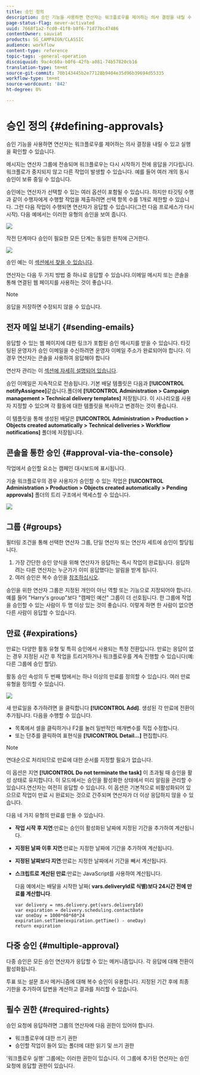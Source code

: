 ```yaml
---
title: 승인 정의
description: 승인 기능을 사용하면 연산자는 워크플로우를 제어하는 의사 결정을 내릴 수 있고 실행을 확인할 수 있습니다.
page-status-flag: never-activated
uuid: 7668f1a2-fcd0-41f8-b8f6-71d77bc47486
contentOwner: sauviat
products: SG_CAMPAIGN/CLASSIC
audience: workflow
content-type: reference
topic-tags: -general-operation
discoiquuid: 9ac4c60a-b0f6-42fb-a081-74b57820cb16
translation-type: tm+mt
source-git-commit: 70b143445b2e77128b9404e35d96b39694d55335
workflow-type: tm+mt
source-wordcount: '842'
ht-degree: 0%

---
```



# 승인 정의 {#defining-approvals}

승인 기능을 사용하면 연산자는 워크플로우를 제어하는 의사 결정을 내릴 수 있고 실행을 확인할 수 있습니다.

메시지는 연산자 그룹에 전송되며 워크플로우는 다시 시작하기 전에 응답을 기다립니다. 워크플로가 중지되지 않고 다른 작업이 발생할 수 있습니다. 예를 들어 여러 개의 동시 승인이 보류 중일 수 있습니다.

승인에는 연산자가 선택할 수 있는 여러 옵션이 포함될 수 있습니다. 하지만 타깃팅 수행과 같이 수행자에게 수행할 작업을 제출하려면 선택 항목 수를 1개로 제한할 수 있습니다. 그런 다음 작업이 수행되면 연산자가 응답할 수 있습니다(그런 다음 프로세스가 다시 시작). 다음 예에서는 이러한 유형의 승인을 보여 줍니다.

![](assets/validation-1.png)

작전 단계마다 승인이 필요한 모든 단계는 동일한 원칙에 근거한다.

![](assets/validation-1-in-op.png)

승인 예는 이 [섹션에서 찾을 수 있습니다](../../campaign/using/marketing-campaign-approval.md#checking-and-approving-deliveries).

연산자는 다음 두 가지 방법 중 하나로 응답할 수 있습니다.이메일 메시지 또는 콘솔을 통해 연결된 웹 페이지를 사용하는 것이 좋습니다.

>[!NOTE]
>
>응답을 저장하면 수정되지 않을 수 있습니다.

## 전자 메일 보내기 {#sending-emails}

응답할 수 있는 웹 페이지에 대한 링크가 포함된 승인 메시지를 받을 수 있습니다. 타깃팅된 운영자가 승인 이메일을 수신하려면 운영자 이메일 주소가 완료되어야 합니다. 이 경우 연산자는 콘솔을 사용하여 응답해야 합니다

연산자 관리는 이 [섹션에 자세히 설명되어 있습니다](../../platform/using/access-management.md).

승인 이메일은 지속적으로 전송됩니다. 기본 배달 템플릿은 다음과 **[!UICONTROL notifyAssignee]**&#x200B;같습니다.폴더에 **[!UICONTROL Administration > Campaign management > Technical delivery templates]** 저장됩니다. 이 시나리오를 사용자 지정할 수 있으며 각 활동에 대한 템플릿을 복사하고 변경하는 것이 좋습니다.

이 템플릿을 통해 생성된 배달은 **[!UICONTROL Administration > Production > Objects created automatically > Technical deliveries > Workflow notifications]** 폴더에 저장됩니다.

## 콘솔을 통한 승인 {#approval-via-the-console}

작업에서 승인할 요소는 캠페인 대시보드에 표시됩니다.

기술 워크플로우의 경우 사용자가 승인할 수 있는 작업은 **[!UICONTROL Administration > Production > Objects created automatically > Pending approvals]** 폴더의 트리 구조에서 액세스할 수 있습니다.

![](assets/validation-node.png)

## 그룹 {#groups}

필터링 조건을 통해 선택한 연산자 그룹, 단일 연산자 또는 연산자 세트에 승인이 할당됩니다.

1. 가장 간단한 승인 양식을 위해 연산자가 응답하는 즉시 작업이 완료됩니다. 응답하려는 다른 연산자는 누군가가 이미 응답했다는 알림을 받게 됩니다.
1. 여러 승인은 복수 승인을 [참조하십시오](#multiple-approval).

승인을 위한 연산자 그룹은 지정된 개인이 아닌 역할 또는 기능으로 지정되어야 합니다. 예를 들어 &quot;Harry&#39;s group&quot;보다 &quot;캠페인 예산&quot; 그룹이 더 선호됩니다. 한 그룹에 작업을 승인할 수 있는 사람이 두 명 이상 있는 것이 좋습니다. 이렇게 하면 한 사람이 없으면 다른 사람이 응답할 수 있습니다.

## 만료 {#expirations}

만료는 다양한 활동 유형 및 특히 승인에서 사용되는 특정 전환입니다. 만료는 응답이 없는 경우 지정된 시간 후 작업을 트리거하거나 워크플로우를 계속 진행할 수 있습니다(예: 다른 그룹에 승인 할당).

활동 승인 속성의 두 번째 탭에서는 하나 이상의 만료를 정의할 수 있습니다. 여러 만료 유형을 정의할 수 있습니다.

![](assets/expiration.png)

새 만료일을 추가하려면 을 클릭합니다 **[!UICONTROL Add]**. 생성된 각 만료에 전환이 추가됩니다. 다음을 수행할 수 있습니다.

* 목록에서 셀을 클릭하거나 F2를 눌러 일반적인 매개변수를 직접 수정합니다.
* 또는 단추를 클릭하여 표현식을 **[!UICONTROL Detail...]** 편집합니다.

>[!NOTE]
>
>연대순으로 처리되므로 만료에 대한 순서를 지정할 필요가 없습니다.

이 옵션은 지연 **[!UICONTROL Do not terminate the task]** 이 초과될 때 승인을 활성 상태로 유지합니다. 이 모드에서는 승인을 활성화한 상태에서 미리 알림을 관리할 수 있습니다.연산자는 여전히 응답할 수 있습니다. 이 옵션은 기본적으로 비활성화되어 있으므로 작업이 만료 시 완료되는 것으로 간주되며 연산자가 더 이상 응답하지 않을 수 있습니다.

다음 네 가지 유형의 만료를 만들 수 있습니다.

* **작업 시작 후 지연**:만료는 승인이 활성화된 날짜에 지정된 기간을 추가하여 계산됩니다.
* **지정된 날짜 이후 지연**:만료는 지정한 날짜에 기간을 추가하여 계산됩니다.
* **지정된 날짜보다 지연**:만료는 지정한 날짜에서 기간을 빼서 계산됩니다.
* **스크립트로 계산된 만료**:만료는 JavaScript를 사용하여 계산됩니다.

   다음 예에서는 배달을 시작한 날짜( **vars.deliveryId로 식별)보다 24시간 전에 만료를 계산합니다**.

   ```
   var delivery = nms.delivery.get(vars.deliveryId)
   var expiration = delivery.scheduling.contactDate
   var oneDay = 1000*60*60*24
   expiration.setTime(expiration.getTime() - oneDay)
   return expiration
   ```

## 다중 승인 {#multiple-approval}

다중 승인은 모든 승인 연산자가 응답할 수 있는 메커니즘입니다. 각 응답에 대해 전환이 활성화됩니다.

투표 또는 설문 조사 메커니즘에 대해 복수 승인이 유용합니다. 지정된 기간 후에 최종 기한을 추가하여 답변을 계산하고 결과를 처리할 수 있습니다.

## 필수 권한 {#required-rights}

승인 요청에 응답하려면 그룹의 연산자에 다음 권한이 있어야 합니다.

* 워크플로우에 대한 쓰기 권한
* 승인할 작업이 들어 있는 폴더에 대한 읽기 및 쓰기 권한

&#39;워크플로우 실행&#39; 그룹에는 이러한 권한이 있습니다. 이 그룹에 추가된 연산자는 승인 요청에 응답할 권한이 있습니다.
